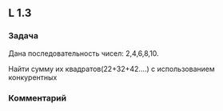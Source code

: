 ## L 1.3

### Задача
Дана последовательность чисел: 2,4,6,8,10.

Найти сумму их квадратов(22+32+42….) с использованием конкурентных

### Комментарий
